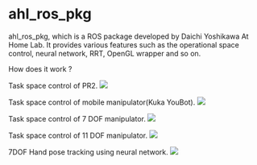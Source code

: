 ahl_ros_pkg
===========

ahl_ros_pkg, which is a ROS package developed by Daichi Yoshikawa At Home Lab. It provides various features such as the operational space control, neural network, RRT, OpenGL wrapper and so on.

How does it work ?

Task space control of PR2.
[![](http://img.youtube.com/vi/7pHPHKFTwZs/0.jpg)](https://www.youtube.com/watch?v=7pHPHKFTwZs)

Task space control of mobile manipulator(Kuka YouBot).
[![](http://img.youtube.com/vi/RHdLje50RXQ/0.jpg)](https://www.youtube.com/watch?v=RHdLje50RXQ)

Task space control of 7 DOF manipulator.
[![](http://img.youtube.com/vi/v_i-LgaJ5WM/0.jpg)](https://www.youtube.com/watch?v=v_i-LgaJ5WM)

Task space control of 11 DOF manipulator.
[![](http://img.youtube.com/vi/oKqCsFAzx4k/0.jpg)](https://www.youtube.com/watch?v=oKqCsFAzx4k)

7DOF Hand pose tracking using neural network.
[![](http://img.youtube.com/vi/nZZZX_Wu5kE/0.jpg)](https://www.youtube.com/watch?v=nZZZX_Wu5kE)
